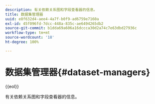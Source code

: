 ```yaml
---
description: 有关依赖关系图和字段查看器的信息。
title: 数据集管理器
uuid: e8f632d4-aee4-4a7f-b0f9-ad6759e7160a
exl-id: 45f096fd-7dcc-448a-835c-ae6494265db2
source-git-commit: b1dda69a606a16dccca30d2a74c7e63dbd27936c
workflow-type: tm+mt
source-wordcount: '18'
ht-degree: 100%

---
```


# 数据集管理器{#dataset-managers}

{{eol}}

有关依赖关系图和字段查看器的信息。
